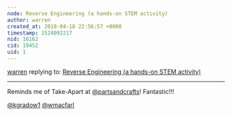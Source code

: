 ```yaml
---
node: Reverse Engineering (a hands-on STEM activity)
author: warren
created_at: 2018-04-18 22:56:57 +0000
timestamp: 1524092217
nid: 16162
cid: 19452
uid: 1
---
```




[warren](../profile/warren) replying to: [Reverse Engineering (a hands-on STEM activity)](../notes/SuziT9/04-16-2018/reverse-engineering-a-hands-on-stem-activity)

----
Reminds me of Take-Apart at [@partsandcrafts](/profile/partsandcrafts)! Fantastic!!!

[@kgradow1](/profile/kgradow1) [@wmacfarl](/profile/wmacfarl)